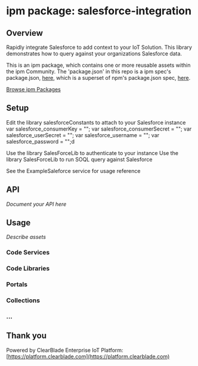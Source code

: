 
# ipm package: salesforce-integration

## Overview

Rapidly integrate Salesforce to add context to your IoT Solution.  This library demonstrates how to query against your organizations Salesforce data.

This is an ipm package, which contains one or more reusable assets within the ipm Community. The 'package.json' in this repo is a ipm spec's package.json, [here](https://docs.clearblade.com/v/3/6-ipm/spec), which is a superset of npm's package.json spec, [here](https://docs.npmjs.com/files/package.json).

[Browse ipm Packages](https://ipm.clearblade.com)

## Setup

Edit the library salesforceConstants to attach to your Salesforce instance
var salesforce_consumerKey =   "";
var salesforce_consumerSecret = "";
var salesforce_userSecret = "";
var salesforce_username = "";
var salesforce_password = "";d

Use the library SalesForceLib to authenticate to your instance
Use the library SalesForceLib to run SOQL query against Salesforce

See the ExampleSaleforce service for usage reference

## API

_Document your API here_

## Usage

_Describe assets_

### Code Services

### Code Libraries

### Portals

### Collections

### ...

## Thank you

Powered by ClearBlade Enterprise IoT Platform: [https://platform.clearblade.com](https://platform.clearblade.com)
